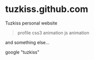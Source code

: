 tuzkiss.github.com
==================

Tuzkiss personal website 

> profile
> css3 animation 
> js animation

and something else...

google "tuzkiss"
